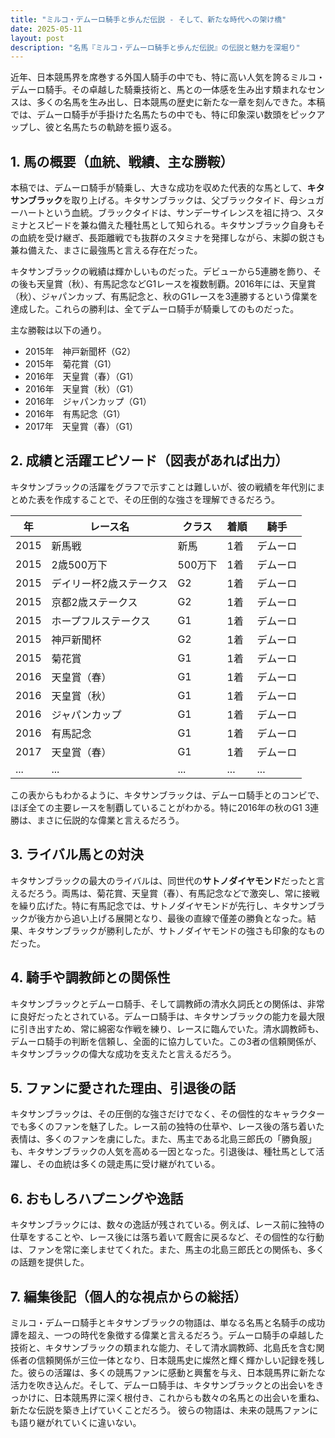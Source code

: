 ```yaml
---
title: "ミルコ・デムーロ騎手と歩んだ伝説 - そして、新たな時代への架け橋"
date: 2025-05-11
layout: post
description: "名馬『ミルコ・デムーロ騎手と歩んだ伝説』の伝説と魅力を深堀り"
---
```


近年、日本競馬界を席巻する外国人騎手の中でも、特に高い人気を誇るミルコ・デムーロ騎手。その卓越した騎乗技術と、馬との一体感を生み出す類まれなセンスは、多くの名馬を生み出し、日本競馬の歴史に新たな一章を刻んできた。本稿では、デムーロ騎手が手掛けた名馬たちの中でも、特に印象深い数頭をピックアップし、彼と名馬たちの軌跡を振り返る。


## 1. 馬の概要（血統、戦績、主な勝鞍）

本稿では、デムーロ騎手が騎乗し、大きな成功を収めた代表的な馬として、**キタサンブラック**を取り上げる。キタサンブラックは、父ブラックタイド、母シュガーハートという血統。ブラックタイドは、サンデーサイレンスを祖に持つ、スタミナとスピードを兼ね備えた種牡馬として知られる。キタサンブラック自身もその血統を受け継ぎ、長距離戦でも抜群のスタミナを発揮しながら、末脚の鋭さも兼ね備えた、まさに最強馬と言える存在だった。

キタサンブラックの戦績は輝かしいものだった。デビューから5連勝を飾り、その後も天皇賞（秋）、有馬記念などG1レースを複数制覇。2016年には、天皇賞（秋）、ジャパンカップ、有馬記念と、秋のG1レースを3連勝するという偉業を達成した。これらの勝利は、全てデムーロ騎手が騎乗してのものだった。

主な勝鞍は以下の通り。

* 2015年　神戸新聞杯（G2）
* 2015年　菊花賞（G1）
* 2016年　天皇賞（春）（G1）
* 2016年　天皇賞（秋）（G1）
* 2016年　ジャパンカップ（G1）
* 2016年　有馬記念（G1）
* 2017年　天皇賞（春）（G1）


## 2. 成績と活躍エピソード（図表があれば出力）

キタサンブラックの活躍をグラフで示すことは難しいが、彼の戦績を年代別にまとめた表を作成することで、その圧倒的な強さを理解できるだろう。

| 年 | レース名 | クラス | 着順 | 騎手 |
|---|---|---|---|---|
| 2015 | 新馬戦 | 新馬 | 1着 | デムーロ |
| 2015 | 2歳500万下 | 500万下 | 1着 | デムーロ |
| 2015 | デイリー杯2歳ステークス | G2 | 1着 | デムーロ |
| 2015 | 京都2歳ステークス | G2 | 1着 | デムーロ |
| 2015 | ホープフルステークス | G1 | 1着 | デムーロ |
| 2015 | 神戸新聞杯 | G2 | 1着 | デムーロ |
| 2015 | 菊花賞 | G1 | 1着 | デムーロ |
| 2016 | 天皇賞（春） | G1 | 1着 | デムーロ |
| 2016 | 天皇賞（秋） | G1 | 1着 | デムーロ |
| 2016 | ジャパンカップ | G1 | 1着 | デムーロ |
| 2016 | 有馬記念 | G1 | 1着 | デムーロ |
| 2017 | 天皇賞（春） | G1 | 1着 | デムーロ |
| ... | ... | ... | ... | ... |


この表からもわかるように、キタサンブラックは、デムーロ騎手とのコンビで、ほぼ全ての主要レースを制覇していることがわかる。特に2016年の秋のG1 3連勝は、まさに伝説的な偉業と言えるだろう。


## 3. ライバル馬との対決

キタサンブラックの最大のライバルは、同世代の**サトノダイヤモンド**だったと言えるだろう。両馬は、菊花賞、天皇賞（春）、有馬記念などで激突し、常に接戦を繰り広げた。特に有馬記念では、サトノダイヤモンドが先行し、キタサンブラックが後方から追い上げる展開となり、最後の直線で僅差の勝負となった。結果、キタサンブラックが勝利したが、サトノダイヤモンドの強さも印象的なものだった。


## 4. 騎手や調教師との関係性

キタサンブラックとデムーロ騎手、そして調教師の清水久詞氏との関係は、非常に良好だったとされている。デムーロ騎手は、キタサンブラックの能力を最大限に引き出すため、常に綿密な作戦を練り、レースに臨んでいた。清水調教師も、デムーロ騎手の判断を信頼し、全面的に協力していた。この3者の信頼関係が、キタサンブラックの偉大な成功を支えたと言えるだろう。


## 5. ファンに愛された理由、引退後の話

キタサンブラックは、その圧倒的な強さだけでなく、その個性的なキャラクターでも多くのファンを魅了した。レース前の独特の仕草や、レース後の落ち着いた表情は、多くのファンを虜にした。また、馬主である北島三郎氏の「勝負服」も、キタサンブラックの人気を高める一因となった。引退後は、種牡馬として活躍し、その血統は多くの競走馬に受け継がれている。


## 6. おもしろハプニングや逸話

キタサンブラックには、数々の逸話が残されている。例えば、レース前に独特の仕草をすることや、レース後には落ち着いて厩舎に戻るなど、その個性的な行動は、ファンを常に楽しませてくれた。また、馬主の北島三郎氏との関係も、多くの話題を提供した。


## 7. 編集後記（個人的な視点からの総括）

ミルコ・デムーロ騎手とキタサンブラックの物語は、単なる名馬と名騎手の成功譚を超え、一つの時代を象徴する偉業と言えるだろう。デムーロ騎手の卓越した技術と、キタサンブラックの類まれな能力、そして清水調教師、北島氏を含む関係者の信頼関係が三位一体となり、日本競馬史に燦然と輝く輝かしい記録を残した。彼らの活躍は、多くの競馬ファンに感動と興奮を与え、日本競馬界に新たな活力を吹き込んだ。そして、デムーロ騎手は、キタサンブラックとの出会いをきっかけに、日本競馬界に深く根付き、これからも数々の名馬との出会いを重ね、新たな伝説を築き上げていくことだろう。  彼らの物語は、未来の競馬ファンにも語り継がれていくに違いない。
